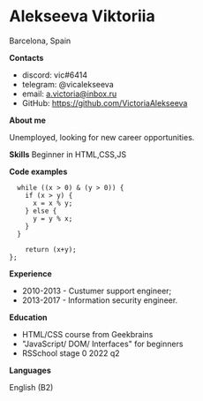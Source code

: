 # Alekseeva Viktoriia

Barcelona, Spain

**Contacts**

- discord: vic#6414
- telegram: @vicalekseeva
- email: a.victoria@inbox.ru
- GitHub: https://github.com/VictoriaAlekseeva

**About me**

Unemployed, looking for new career opportunities.

**Skills**
Beginner in HTML,CSS,JS

**Code examples**

```function mygcd(x, y) {
  while ((x > 0) & (y > 0)) {
    if (x > y) {
      x = x % y;
    } else {
      y = y % x;
    }
  }

    return (x+y);
};
```

**Experience**

- 2010-2013 - Custumer support engineer;
- 2013-2017 - Information security engineer.

**Education**

- HTML/CSS course from Geekbrains
- "JavaScript/ DOM/ Interfaces" for beginners
- RSSchool stage 0 2022 q2

**Languages**

English (B2)
